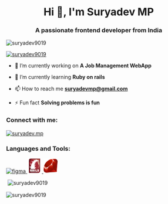 <h1 align="center">Hi 👋, I'm Suryadev MP</h1>
<h3 align="center">A passionate frontend developer from India</h3>

<p align="left"> <img src="https://komarev.com/ghpvc/?username=suryadev9019&label=Profile%20views&color=0e75b6&style=flat" alt="suryadev9019" /> </p>

<p align="left"> <a href="https://github.com/ryo-ma/github-profile-trophy"><img src="https://github-profile-trophy.vercel.app/?username=suryadev9019" alt="suryadev9019" /></a> </p>

- 🔭 I’m currently working on **A Job Management WebApp**

- 🌱 I’m currently learning **Ruby on rails**

- 📫 How to reach me **suryadevmp@gmail.com**

- ⚡ Fun fact **Solving problems is fun**

<h3 align="left">Connect with me:</h3>
<p align="left">
<a href="https://instagram.com/suryadev.mp" target="blank"><img align="center" src="https://raw.githubusercontent.com/rahuldkjain/github-profile-readme-generator/master/src/images/icons/Social/instagram.svg" alt="suryadev.mp" height="30" width="40" /></a>
</p>

<h3 align="left">Languages and Tools:</h3>
<p align="left"> <a href="https://www.figma.com/" target="_blank" rel="noreferrer"> <img src="https://www.vectorlogo.zone/logos/figma/figma-icon.svg" alt="figma" width="40" height="40"/> </a> <a href="https://rubyonrails.org" target="_blank" rel="noreferrer"> <img src="https://raw.githubusercontent.com/devicons/devicon/master/icons/rails/rails-original-wordmark.svg" alt="rails" width="40" height="40"/> </a> <a href="https://www.ruby-lang.org/en/" target="_blank" rel="noreferrer"> <img src="https://raw.githubusercontent.com/devicons/devicon/master/icons/ruby/ruby-original.svg" alt="ruby" width="40" height="40"/> </a> </p>

<p>&nbsp;<img align="center" src="https://github-readme-stats.vercel.app/api?username=suryadev9019&show_icons=true&locale=en" alt="suryadev9019" /></p>

<p><img align="center" src="https://github-readme-streak-stats.herokuapp.com/?user=suryadev9019&" alt="suryadev9019" /></p>
